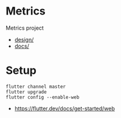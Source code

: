 # Metrics 

Metrics project

- [design/](design/)
- [docs/](docs/)

# Setup

```
flutter channel master
flutter upgrade
flutter config --enable-web
```

- https://flutter.dev/docs/get-started/web

